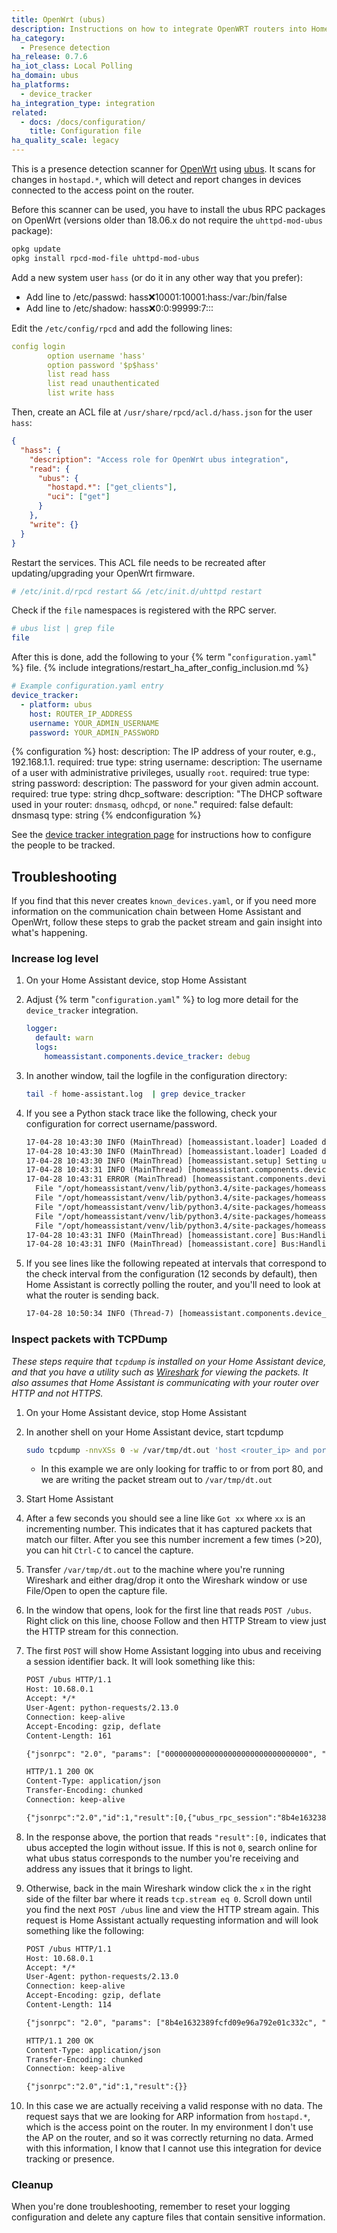 ```yaml
---
title: OpenWrt (ubus)
description: Instructions on how to integrate OpenWRT routers into Home Assistant.
ha_category:
  - Presence detection
ha_release: 0.7.6
ha_iot_class: Local Polling
ha_domain: ubus
ha_platforms:
  - device_tracker
ha_integration_type: integration
related:
  - docs: /docs/configuration/
    title: Configuration file
ha_quality_scale: legacy
---
```


This is a presence detection scanner for [OpenWrt](https://openwrt.org/) using [ubus](https://wiki.openwrt.org/doc/techref/ubus). It scans for changes in `hostapd.*`, which will detect and report changes in devices connected to the access point on the router.

Before this scanner can be used, you have to install the ubus RPC packages on OpenWrt (versions older than 18.06.x do not require the `uhttpd-mod-ubus` package):

```bash
opkg update
opkg install rpcd-mod-file uhttpd-mod-ubus
```

Add a new system user `hass` (or do it in any other way that you prefer):

- Add line to /etc/passwd: hass:x:10001:10001:hass:/var:/bin/false
- Add line to /etc/shadow: hass:x:0:0:99999:7:::

Edit the `/etc/config/rpcd` and add the following lines:

```yaml
config login
        option username 'hass'
        option password '$p$hass'
        list read hass
        list read unauthenticated
        list write hass
```

Then, create an ACL file at `/usr/share/rpcd/acl.d/hass.json` for the user `hass`:

```json
{
  "hass": {
    "description": "Access role for OpenWrt ubus integration",
    "read": {
      "ubus": {
        "hostapd.*": ["get_clients"],
        "uci": ["get"]
      }
    },
    "write": {}
  }
}
```

Restart the services. This ACL file needs to be recreated after updating/upgrading your OpenWrt firmware.

```bash
# /etc/init.d/rpcd restart && /etc/init.d/uhttpd restart
```

Check if the `file` namespaces is registered with the RPC server.

```bash
# ubus list | grep file
file
```

After this is done, add the following to your {% term "`configuration.yaml`" %} file.
{% include integrations/restart_ha_after_config_inclusion.md %}

```yaml
# Example configuration.yaml entry
device_tracker:
  - platform: ubus
    host: ROUTER_IP_ADDRESS
    username: YOUR_ADMIN_USERNAME
    password: YOUR_ADMIN_PASSWORD
```

{% configuration %}
host:
  description: The IP address of your router, e.g., 192.168.1.1.
  required: true
  type: string
username:
  description: The username of a user with administrative privileges, usually `root`.
  required: true
  type: string
password:
  description: The password for your given admin account.
  required: true
  type: string
dhcp_software:
  description: "The DHCP software used in your router: `dnsmasq`, `odhcpd`, or `none`."
  required: false
  default: dnsmasq
  type: string
{% endconfiguration %}

See the [device tracker integration page](/integrations/device_tracker/) for instructions how to configure the people to be tracked.

## Troubleshooting

If you find that this never creates `known_devices.yaml`, or if you need more information on the communication chain between Home Assistant and OpenWrt, follow these steps to grab the packet stream and gain insight into what's happening.

### Increase log level

1. On your Home Assistant device, stop Home Assistant
2. Adjust {% term "`configuration.yaml`" %} to log more detail for the `device_tracker` integration.

    ```yaml
    logger:
      default: warn
      logs:
        homeassistant.components.device_tracker: debug
    ```

3. In another window, tail the logfile in the configuration directory:

    ```bash
    tail -f home-assistant.log  | grep device_tracker
    ```

4. If you see a Python stack trace like the following, check your configuration for correct username/password.

    ```txt
    17-04-28 10:43:30 INFO (MainThread) [homeassistant.loader] Loaded device_tracker from homeassistant.components.device_tracker
    17-04-28 10:43:30 INFO (MainThread) [homeassistant.loader] Loaded device_tracker.ubus from homeassistant.components.device_tracker.ubus
    17-04-28 10:43:30 INFO (MainThread) [homeassistant.setup] Setting up device_tracker
    17-04-28 10:43:31 INFO (MainThread) [homeassistant.components.device_tracker] Setting up device_tracker.ubus
    17-04-28 10:43:31 ERROR (MainThread) [homeassistant.components.device_tracker] Error setting up platform ubus
      File "/opt/homeassistant/venv/lib/python3.4/site-packages/homeassistant/integrations/device_tracker/__init__.py", line 152, in async_setup_platform
      File "/opt/homeassistant/venv/lib/python3.4/site-packages/homeassistant/integrations/device_tracker/ubus.py", line 36, in get_scanner
      File "/opt/homeassistant/venv/lib/python3.4/site-packages/homeassistant/integrations/device_tracker/ubus.py", line 58, in __init__
      File "/opt/homeassistant/venv/lib/python3.4/site-packages/homeassistant/integrations/device_tracker/ubus.py", line 156, in _get_session_id
      File "/opt/homeassistant/venv/lib/python3.4/site-packages/homeassistant/integrations/device_tracker/ubus.py", line 147, in _req_json_rpc
    17-04-28 10:43:31 INFO (MainThread) [homeassistant.core] Bus:Handling <Event service_registered[L]: domain=device_tracker, service=see>
    17-04-28 10:43:31 INFO (MainThread) [homeassistant.core] Bus:Handling <Event component_loaded[L]: component=device_tracker>
    ```

5. If you see lines like the following repeated at intervals that correspond to the check interval from the configuration (12 seconds by default), then Home Assistant is correctly polling the router, and you'll need to look at what the router is sending back.

    ```txt
    17-04-28 10:50:34 INFO (Thread-7) [homeassistant.components.device_tracker.ubus] Checking ARP
    ```

### Inspect packets with TCPDump

_These steps require that `tcpdump` is installed on your Home Assistant device, and that you have a utility such as [Wireshark](https://www.wireshark.org) for viewing the packets. It also assumes that Home Assistant is communicating with your router over HTTP and not HTTPS._

1. On your Home Assistant device, stop Home Assistant
2. In another shell on your Home Assistant device, start tcpdump

    ```bash
    sudo tcpdump -nnvXSs 0 -w /var/tmp/dt.out 'host <router_ip> and port 80'
    ```

     - In this example we are only looking for traffic to or from port 80, and we are writing the packet stream out to `/var/tmp/dt.out`

3. Start Home Assistant
4. After a few seconds you should see a line like `Got xx` where `xx` is an incrementing number. This indicates that it has captured packets that match our filter. After you see this number increment a few times (>20), you can hit `Ctrl-C` to cancel the capture.
5. Transfer `/var/tmp/dt.out` to the machine where you're running Wireshark and either drag/drop it onto the Wireshark window or use File/Open to open the capture file.
6. In the window that opens, look for the first line that reads `POST /ubus`. Right click on this line, choose Follow and then HTTP Stream to view just the HTTP stream for this connection.
7. The first `POST` will show Home Assistant logging into ubus and receiving a session identifier back. It will look something like this:

    ```txt
    POST /ubus HTTP/1.1
    Host: 10.68.0.1
    Accept: */*
    User-Agent: python-requests/2.13.0
    Connection: keep-alive
    Accept-Encoding: gzip, deflate
    Content-Length: 161

    {"jsonrpc": "2.0", "params": ["00000000000000000000000000000000", "session", "login", {"password": "<password>", "username": "root"}], "method": "call", "id": 1}

    HTTP/1.1 200 OK
    Content-Type: application/json
    Transfer-Encoding: chunked
    Connection: keep-alive

    {"jsonrpc":"2.0","id":1,"result":[0,{"ubus_rpc_session":"8b4e1632389fcfd09e96a792e01c332c","timeout":300,"expires":300,"acls":{"access-group":{"unauthenticated":["read"],"user":["read"]},"ubus":{"*":["*"],"session":["access","login"]},"uci":{"*":["read"]}},"data":{"username":"root"}}]}
    ```

8. In the response above, the portion that reads `"result":[0,` indicates that ubus accepted the login without issue. If this is not `0`, search online for what ubus status corresponds to the number you're receiving and address any issues that it brings to light.
9. Otherwise, back in the main Wireshark window click the `x` in the right side of the filter bar where it reads `tcp.stream eq 0`. Scroll down until you find the next `POST /ubus` line and view the HTTP stream again. This request is Home Assistant actually requesting information and will look something like the following:

    ```txt
    POST /ubus HTTP/1.1
    Host: 10.68.0.1
    Accept: */*
    User-Agent: python-requests/2.13.0
    Connection: keep-alive
    Accept-Encoding: gzip, deflate
    Content-Length: 114

    {"jsonrpc": "2.0", "params": ["8b4e1632389fcfd09e96a792e01c332c", "hostapd.*", "", {}], "method": "list", "id": 1}

    HTTP/1.1 200 OK
    Content-Type: application/json
    Transfer-Encoding: chunked
    Connection: keep-alive

    {"jsonrpc":"2.0","id":1,"result":{}}
    ```

10. In this case we are actually receiving a valid response with no data. The request says that we are looking for ARP information from `hostapd.*`, which is the access point on the router. In my environment I don't use the AP on the router, and so it was correctly returning no data. Armed with this information, I know that I cannot use this integration for device tracking or presence.

### Cleanup

When you're done troubleshooting, remember to reset your logging configuration and delete any capture files that contain sensitive information.
